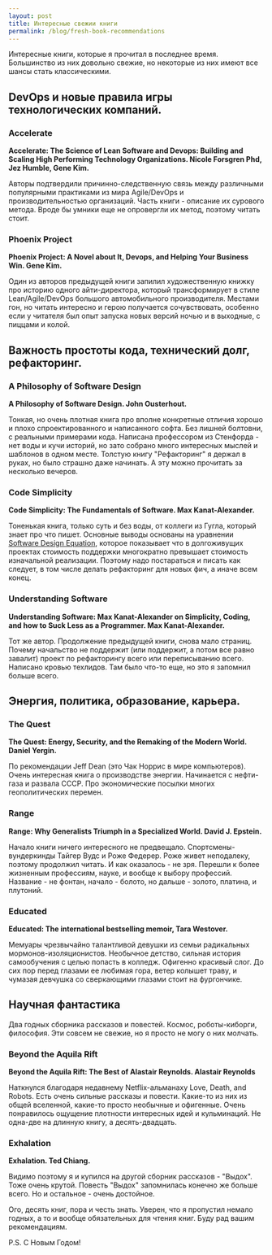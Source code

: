 ```yaml
---
layout: post
title: Интересные свежии книги
permalink: /blog/fresh-book-recommendations
---
```

Интересные книги, которые я прочитал в последнее время. Большинство из них довольно свежие, но некоторые из них имеют все шансы стать классическими.

## DevOps и новые правила игры технологических компаний.

### Accelerate

**Accelerate: The Science of Lean Software and Devops: Building and Scaling High Performing Technology Organizations. Nicole Forsgren Phd, Jez Humble, Gene Kim.**

Авторы подтвердили причинно-следственную связь между различными популярными практиками из мира Agile/DevOps и производительностью организаций. Часть книги - описание их сурового метода. Вроде бы умники еще не опровергли их метод, поэтому читать стоит.
<!--more-->

### Phoenix Project

**Phoenix Project: A Novel about It, Devops, and Helping Your Business Win. Gene Kim.**

Один из авторов предыдущей книги запилил художественную книжку про историю одного айти-директора, который трансформирует в стиле Lean/Agile/DevOps большого автомобильного производителя. Местами гон, но читать интересно и герою получается сочувствовать, особенно если у читателя был опыт запуска новых версий ночью и в выходные, с пиццами и колой.

## Важность простоты кода, технический долг, рефакторинг.

### A Philosophy of Software Design

**A Philosophy of Software Design. John Ousterhout.**

Тонкая, но очень плотная книга про вполне конкретные отличия хорошо и плохо спроектированного и написанного софта. Без лишней болтовни, с реальными примерами кода. Написана профессором из Стенфорда - нет воды и кучи историй, но зато собрано много интересных мыслей и шаблонов в одном месте. Толстую книгу "Рефакторинг" я держал в руках, но было страшно даже начинать. А эту можно прочитать за несколько вечеров.

### Code Simplicity

**Code Simplicity: The Fundamentals of Software. Max Kanat-Alexander.**

Тоненькая книга, только суть и без воды, от коллеги из Гугла, который знает про что пишет. Основные выводы основаны на уравнении [Software Design Equation](https://www.codesimplicity.com/post/the-equation-of-software-design/), которое показывает что в долгоживущих проектах стоимость поддержки многократно превышает стоимость изначальной реализации. Поэтому надо постараться и писать как следует, в том числе делать рефакторинг для новых фич, а иначе всем конец.

### Understanding Software

**Understanding Software: Max Kanat-Alexander on Simplicity, Coding, and how to Suck Less as a Programmer. Max Kanat-Alexander.**

Тот же автор. Продолжение предыдущей книги, снова мало страниц. Почему начальство не поддержит (или поддержит, а потом все равно завалит) проект по рефакторингу всего или переписыванию всего. Написано кровью техлидов. Там было что-то еще, но это я запомнил больше всего.

## Энергия, политика, образование, карьера.

### The Quest

**The Quest: Energy, Security, and the Remaking of the Modern World. Daniel Yergin.**

По рекомендации Jeff Dean (это Чак Норрис в мире компьютеров). Очень интересная книга о производстве энергии. Начинается с нефти-газа и развала СССР. Про экономические посылки многих геополитических перемен.

### Range

**Range: Why Generalists Triumph in a Specialized World. David J. Epstein.**

Начало книги ничего интересного не предвещало. Спортсмены-вундеркинды Тайгер Вудс и Роже Федерер. Роже живет неподалеку, поэтому продолжил читать. И как оказалось - не зря. Перешли к более жизненным профессиям, науке, и вообще к выбору профессий. Название - не фонтан, начало - болото, но дальше - золото, платина, и плутоний.

### Educated

**Educated: The international bestselling memoir, Tara Westover.**

Мемуары чрезвычайно талантливой девушки из семьи радикальных мормонов-изоляционистов. Необычное детство, сильная история самообучения с целью попасть в колледж. Офигенно красивый слог. До сих пор перед глазами ее любимая гора, ветер колышет траву, и чумазая девчушка со сверкающими глазами стоит на фургончике.

## Научная фантастика

Два годных сборника рассказов и повестей. Космос, роботы-киборги, философия. Эти совсем не свежие, но я просто не могу о них молчать.

### Beyond the Aquila Rift

**Beyond the Aquila Rift: The Best of Alastair Reynolds. Alastair Reynolds**

Наткнулся благодаря недавнему Netflix-альманаху Love, Death, and Robots. Есть очень сильные рассказы и повести. Какие-то из них из общей вселенной, какие-то просто необычные и офигенные. Очень понравилось ощущение плотности интересных идей и кульминаций. Не одна-две на длинную книгу, а десять-двадцать.

### Exhalation

**Exhalation. Ted Chiang.**

Видимо поэтому я и купился на другой сборник рассказов - "Выдох". Тоже очень крутой. Повесть "Выдох" запомнилась конечно же больше всего. Но и остальное - очень достойное.

Ого, десять книг, пора и честь знать. Уверен, что я пропустил немало годных, а то и вообще обязательных для чтения книг. Буду рад вашим рекомендациям.

P.S. С Новым Годом!